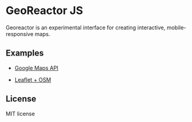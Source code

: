 # GeoReactor JS

Georeactor is an experimental interface for creating interactive, mobile-responsive maps.

## Examples

* <a href="http://georeactor.github.io/georeactor-js/index.html">Google Maps API</a>

* <a href="http://georeactor.github.io/georeactor-js/leaflet.html">Leaflet + OSM</a>

## License

MIT license
